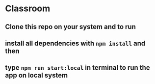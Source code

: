 # Classroom

## Clone this repo on your system and to run
## install all dependencies with `npm install` and then
## type `npm run start:local` in terminal to run the app on local system